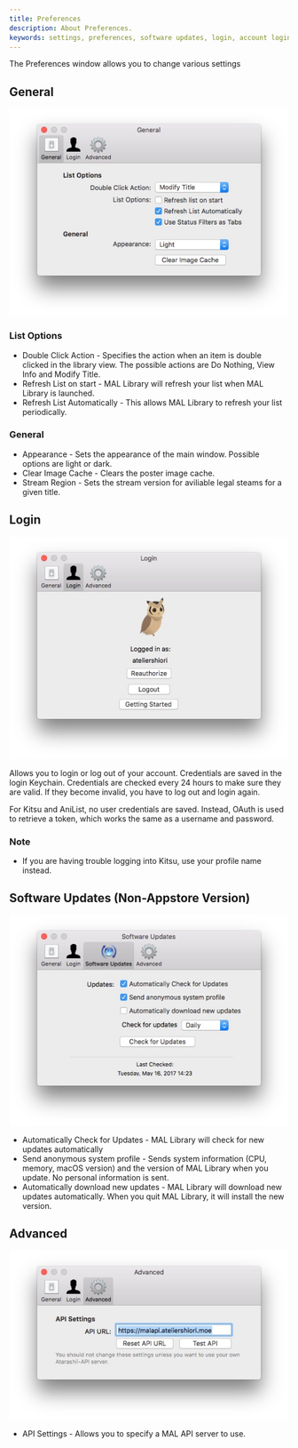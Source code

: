 ```yaml
---
title: Preferences
description: About Preferences.
keywords: settings, preferences, software updates, login, account login, general settings, api settings, advanced settings
---
```

The Preferences window allows you to change various settings

## General
![](general.jpg)
### List Options
* Double Click Action - Specifies the action when an item is double clicked in the library view. The possible actions are Do Nothing, View Info and Modify Title.
* Refresh List on start - MAL Library will refresh your list when MAL Library is launched.
* Refresh List Automatically - This allows MAL Library to refresh your list periodically.

### General
* Appearance - Sets the appearance of the main window. Possible options are light or dark.
* Clear Image Cache - Clears the poster image cache.
* Stream Region - Sets the stream version for aviliable legal steams for a given title.

## Login
![](login.jpg)

Allows you to login or log out of your account. Credentials are saved in the login Keychain. Credentials are checked every 24 hours to make sure they are valid. If they become invalid, you have to log out and login again.

For Kitsu and AniList, no user credentials are saved. Instead, OAuth is used to retrieve a token, which works the same as a username and password.

### Note
* If you are having trouble logging into Kitsu, use your profile name instead.

## Software Updates (Non-Appstore Version)
![](su.jpg)
* Automatically Check for Updates - MAL Library will check for new updates automatically
* Send anonymous system profile - Sends system information (CPU, memory, macOS version) and the version of MAL Library when you update. No personal information is sent.
* Automatically download new updates - MAL Library will download new updates automatically. When you quit MAL Library, it will install the new version.

## Advanced
![](advanced.jpg)
* API Settings - Allows you to specify a MAL API server to use. 
